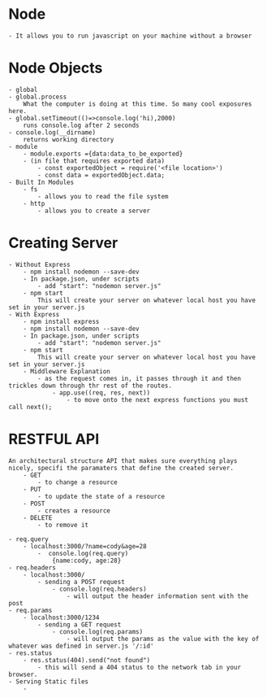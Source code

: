 # Node

    - It allows you to run javascript on your machine without a browser

# Node Objects

    - global
    - global.process
        What the computer is doing at this time. So many cool exposures here.
    - global.setTimeout(()=>console.log('hi),2000)
        runs console.log after 2 seconds
    - console.log(__dirname)
        returns working directory
    - module
        - module.exports ={data:data_to_be_exported}
        - (in file that requires exported data)
            - const exportedObject = require('<file location>')
            - const data = exportedObject.data;
    - Built In Modules
        - fs
            - allows you to read the file system
        - http
            - allows you to create a server

# Creating Server

    - Without Express
        - npm install nodemon --save-dev
        - In package.json, under scripts
            - add "start": "nodemon server.js"
        - npm start
            This will create your server on whatever local host you have set in your server.js
    - With Express
        - npm install express
        - npm install nodemon --save-dev
        - In package.json, under scripts
            - add "start": "nodemon server.js"
        - npm start
            This will create your server on whatever local host you have set in your server.js
        - Middleware Explanation
            - as the request comes in, it passes through it and then trickles down through thr rest of the routes.
                - app.use((req, res, next))
                    - to move onto the next express functions you must call next();

# RESTFUL API

    An architectural structure API that makes sure everything plays nicely, specifi the paramaters that define the created server.
        - GET
            - to change a resource
        - PUT
            - to update the state of a resource
        - POST
            - creates a resource
        - DELETE
            - to remove it

    - req.query
        - localhost:3000/?name=cody&age=28
            -  console.log(req.query)
                {name:cody, age:28}
    - req.headers
        - localhost:3000/
            - sending a POST request
                - console.log(req.headers)
                    - will output the header information sent with the post
    - req.params
        - localhost:3000/1234
            - sending a GET request
                - console.log(req.params)
                    - will output the params as the value with the key of whatever was defined in server.js '/:id'
    - res.status
        - res.status(404).send("not found")
            - this will send a 404 status to the network tab in your browser.
    - Serving Static files
        - 
